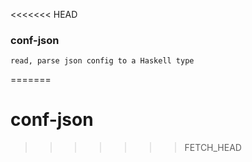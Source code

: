 <<<<<<< HEAD
### conf-json

    read, parse json config to a Haskell type
=======
# conf-json
>>>>>>> FETCH_HEAD
